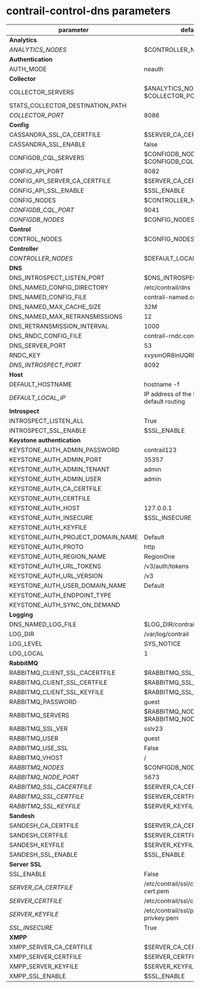 # contrail-control-dns parameters

| parameter                         | default                                        |
| --------------------------------- | ---------------------------------------------- |
| **Analytics**                     |                                                |
| *ANALYTICS_NODES*                 | $CONTROLLER_NODES                              |
| **Authentication**                |                                                |
| AUTH_MODE                         | noauth                                         |
| **Collector**                     |                                                |
| COLLECTOR_SERVERS                 | $ANALYTICS_NODES with $COLLECTOR_PORT          |
| STATS_COLLECTOR_DESTINATION_PATH  |                                                |
| *COLLECTOR_PORT*                  | 8086                                           |
| **Config**                        |                                                |
| CASSANDRA_SSL_CA_CERTFILE         | $SERVER_CA_CERTFILE                            |
| CASSANDRA_SSL_ENABLE              | false                                          |
| CONFIGDB_CQL_SERVERS              | $CONFIGDB_NODES with $CONFIGDB_CQL_PORT        |
| CONFIG_API_PORT                   | 8082                                           |
| CONFIG_API_SERVER_CA_CERTFILE     | $SERVER_CA_CERTFILE                            |
| CONFIG_API_SSL_ENABLE             | $SSL_ENABLE                                    |
| CONFIG_NODES                      | $CONTROLLER_NODES                              |
| *CONFIGDB_CQL_PORT*               | 9041                                           |
| *CONFIGDB_NODES*                  | $CONFIG_NODES                                  |
| **Control**                       |                                                |
| CONTROL_NODES                     | $CONFIG_NODES                                  |
| **Controller**                    |                                                |
| *CONTROLLER_NODES*                | $DEFAULT_LOCAL_IP                              |
| **DNS**                           |                                                |
| DNS_INTROSPECT_LISTEN_PORT        | $DNS_INTROSPECT_PORT                           |
| DNS_NAMED_CONFIG_DIRECTORY        | /etc/contrail/dns                              |
| DNS_NAMED_CONFIG_FILE             | contrail-named.conf                            |
| DNS_NAMED_MAX_CACHE_SIZE          | 32M                                            |
| DNS_NAMED_MAX_RETRANSMISSIONS     | 12                                             |
| DNS_RETRANSMISSION_INTERVAL       | 1000                                           |
| DNS_RNDC_CONFIG_FILE              | contrail-rndc.conf                             |
| DNS_SERVER_PORT                   | 53                                             |
| RNDC_KEY                          | xvysmOR8lnUQRBcunkC6vg==                       |
| *DNS_INTROSPECT_PORT*             | 8092                                           |
| **Host**                          |                                                |
| DEFAULT_HOSTNAME                  | hostname -f                                    |
| *DEFAULT_LOCAL_IP*                | IP address of the NIC performs default routing |
| **Introspect**                    |                                                |
| INTROSPECT_LISTEN_ALL             | True                                           |
| INTROSPECT_SSL_ENABLE             | $SSL_ENABLE                                    |
| **Keystone authentication**       |                                                |
| KEYSTONE_AUTH_ADMIN_PASSWORD      | contrail123                                    |
| KEYSTONE_AUTH_ADMIN_PORT          | 35357                                          |
| KEYSTONE_AUTH_ADMIN_TENANT        | admin                                          |
| KEYSTONE_AUTH_ADMIN_USER          | admin                                          |
| KEYSTONE_AUTH_CA_CERTFILE         |                                                |
| KEYSTONE_AUTH_CERTFILE            |                                                |
| KEYSTONE_AUTH_HOST                | 127.0.0.1                                      |
| KEYSTONE_AUTH_INSECURE            | $SSL_INSECURE                                  |
| KEYSTONE_AUTH_KEYFILE             |                                                |
| KEYSTONE_AUTH_PROJECT_DOMAIN_NAME | Default                                        |
| KEYSTONE_AUTH_PROTO               | http                                           |
| KEYSTONE_AUTH_REGION_NAME         | RegionOne                                      |
| KEYSTONE_AUTH_URL_TOKENS          | /v3/auth/tokens                                |
| KEYSTONE_AUTH_URL_VERSION         | /v3                                            |
| KEYSTONE_AUTH_USER_DOMAIN_NAME    | Default                                        |
| KEYSTONE_AUTH_ENDPOINT_TYPE       |                                                |
| KEYSTONE_AUTH_SYNC_ON_DEMAND      |                                                |
| **Logging**                       |                                                |
| DNS_NAMED_LOG_FILE                | $LOG_DIR/contrail-named.log                    |
| LOG_DIR                           | /var/log/contrail                              |
| LOG_LEVEL                         | SYS_NOTICE                                     |
| LOG_LOCAL                         | 1                                              |
| **RabbitMQ**                      |                                                |
| RABBITMQ_CLIENT_SSL_CACERTFILE    | $RABBITMQ_SSL_CACERTFILE                       |
| RABBITMQ_CLIENT_SSL_CERTFILE      | $RABBITMQ_SSL_CERTFILE                         |
| RABBITMQ_CLIENT_SSL_KEYFILE       | $RABBITMQ_SSL_KEYFILE                          |
| RABBITMQ_PASSWORD                 | guest                                          |
| RABBITMQ_SERVERS                  | $RABBITMQ_NODES with $RABBITMQ_NODE_PORT       |
| RABBITMQ_SSL_VER                  | sslv23                                         |
| RABBITMQ_USER                     | guest                                          |
| RABBITMQ_USE_SSL                  | False                                          |
| RABBITMQ_VHOST                    | /                                              |
| *RABBITMQ_NODES*                  | $CONFIGDB_NODES                                |
| *RABBITMQ_NODE_PORT*              | 5673                                           |
| *RABBITMQ_SSL_CACERTFILE*         | $SERVER_CA_CERTFILE                            |
| *RABBITMQ_SSL_CERTFILE*           | $SERVER_CERTFILE                               |
| *RABBITMQ_SSL_KEYFILE*            | $SERVER_KEYFILE                                |
| **Sandesh**                       |                                                |
| SANDESH_CA_CERTFILE               | $SERVER_CA_CERTFILE                            |
| SANDESH_CERTFILE                  | $SERVER_CERTFILE                               |
| SANDESH_KEYFILE                   | $SERVER_KEYFILE                                |
| SANDESH_SSL_ENABLE                | $SSL_ENABLE                                    |
| **Server SSL**                    |                                                |
| SSL_ENABLE                        | False                                          |
| *SERVER_CA_CERTFILE*              | /etc/contrail/ssl/certs/ca-cert.pem            |
| *SERVER_CERTFILE*                 | /etc/contrail/ssl/certs/server.pem             |
| *SERVER_KEYFILE*                  | /etc/contrail/ssl/private/server-privkey.pem   |
| *SSL_INSECURE*                    | True                                           |
| **XMPP**                          |                                                |
| XMPP_SERVER_CA_CERTFILE           | $SERVER_CA_CERTFILE                            |
| XMPP_SERVER_CERTFILE              | $SERVER_CERTFILE                               |
| XMPP_SERVER_KEYFILE               | $SERVER_KEYFILE                                |
| XMPP_SSL_ENABLE                   | $SSL_ENABLE                                    |
